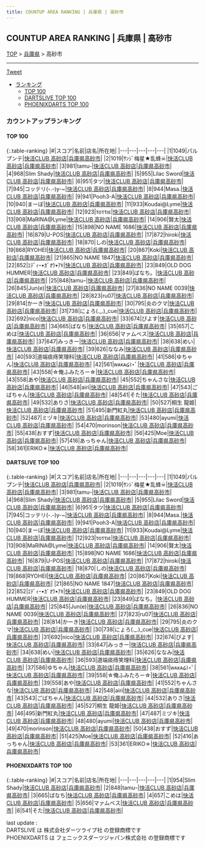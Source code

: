 ```yaml
---
title: COUNTUP AREA RANKING | 兵庫県 | 高砂市
---
```

## COUNTUP AREA RANKING | 兵庫県 | 高砂市

[TOP](/darts/rank/) > [兵庫県](/darts/rank/兵庫県/) > 高砂市

___

<a href="https://twitter.com/share?ref_src=twsrc%5Etfw" data-text="COUNTUP AREA RANKING | 兵庫県高砂市" class="twitter-share-button" data-hashtags="DARTSLIVE,PHOENIXDARTS,darts,ダーツ" data-show-count="false">Tweet</a>

* [ランキング](#カウントアップランキング)
    * [TOP 100](#top-100)
    * [DARTSLIVE TOP 100](#dartslive-top-100)
    * [PHOENIXDARTS TOP 100](#phoenixdarts-top-100)

### カウントアップランキング

#### TOP 100



{:.table-ranking}
|#|スコア|名前|店名|所在地|
|---|---|---|---|---|
|1|1049|<span class="rank-name-dl">パルプンテ</span>|<a href="https://search.dartslive.com/jp/shop/2f58915eee36f967f454cb89828a1cfe">快活CLUB 高砂店</a>|<a href="/darts/rank/兵庫県/高砂市">兵庫県高砂市</a>|
|2|1019|<span class="rank-name-dl">ｻﾝｼﾞ梅星★乱蜂☠</span>|<a href="https://search.dartslive.com/jp/shop/2f58915eee36f967f454cb89828a1cfe">快活CLUB 高砂店</a>|<a href="/darts/rank/兵庫県/高砂市">兵庫県高砂市</a>|
|3|981|<span class="rank-name-dl">tamu-</span>|<a href="https://search.dartslive.com/jp/shop/2f58915eee36f967f454cb89828a1cfe">快活CLUB 高砂店</a>|<a href="/darts/rank/兵庫県/高砂市">兵庫県高砂市</a>|
|4|968|<span class="rank-name-dl">Slim Shady</span>|<a href="https://search.dartslive.com/jp/shop/2f58915eee36f967f454cb89828a1cfe">快活CLUB 高砂店</a>|<a href="/darts/rank/兵庫県/高砂市">兵庫県高砂市</a>|
|5|955|<span class="rank-name-dl">Lilac Sword</span>|<a href="https://search.dartslive.com/jp/shop/2f58915eee36f967f454cb89828a1cfe">快活CLUB 高砂店</a>|<a href="/darts/rank/兵庫県/高砂市">兵庫県高砂市</a>|
|6|951|<span class="rank-name-dl">タツ</span>|<a href="https://search.dartslive.com/jp/shop/2f58915eee36f967f454cb89828a1cfe">快活CLUB 高砂店</a>|<a href="/darts/rank/兵庫県/高砂市">兵庫県高砂市</a>|
|7|945|<span class="rank-name-dl">コッテリ(-.-)y-~</span>|<a href="https://search.dartslive.com/jp/shop/2f58915eee36f967f454cb89828a1cfe">快活CLUB 高砂店</a>|<a href="/darts/rank/兵庫県/高砂市">兵庫県高砂市</a>|
|8|944|<span class="rank-name-dl">Masa.</span>|<a href="https://search.dartslive.com/jp/shop/2f58915eee36f967f454cb89828a1cfe">快活CLUB 高砂店</a>|<a href="/darts/rank/兵庫県/高砂市">兵庫県高砂市</a>|
|9|941|<span class="rank-name-dl">Pooh3-A</span>|<a href="https://search.dartslive.com/jp/shop/2f58915eee36f967f454cb89828a1cfe">快活CLUB 高砂店</a>|<a href="/darts/rank/兵庫県/高砂市">兵庫県高砂市</a>|
|10|940|<span class="rank-name-dl">まーぼ</span>|<a href="https://search.dartslive.com/jp/shop/2f58915eee36f967f454cb89828a1cfe">快活CLUB 高砂店</a>|<a href="/darts/rank/兵庫県/高砂市">兵庫県高砂市</a>|
|11|933|<span class="rank-name-dl">Koudai@Lyme</span>|<a href="https://search.dartslive.com/jp/shop/2f58915eee36f967f454cb89828a1cfe">快活CLUB 高砂店</a>|<a href="/darts/rank/兵庫県/高砂市">兵庫県高砂市</a>|
|12|923|<span class="rank-name-dl">τοττιε</span>|<a href="https://search.dartslive.com/jp/shop/2f58915eee36f967f454cb89828a1cfe">快活CLUB 高砂店</a>|<a href="/darts/rank/兵庫県/高砂市">兵庫県高砂市</a>|
|13|908|<span class="rank-name-dl">MaRINA@Lyme</span>|<a href="https://search.dartslive.com/jp/shop/2f58915eee36f967f454cb89828a1cfe">快活CLUB 高砂店</a>|<a href="/darts/rank/兵庫県/高砂市">兵庫県高砂市</a>|
|14|906|<span class="rank-name-dl">賢太</span>|<a href="https://search.dartslive.com/jp/shop/2f58915eee36f967f454cb89828a1cfe">快活CLUB 高砂店</a>|<a href="/darts/rank/兵庫県/高砂市">兵庫県高砂市</a>|
|15|898|<span class="rank-name-dl">NO NAME 1686</span>|<a href="https://search.dartslive.com/jp/shop/2f58915eee36f967f454cb89828a1cfe">快活CLUB 高砂店</a>|<a href="/darts/rank/兵庫県/高砂市">兵庫県高砂市</a>|
|16|879|<span class="rank-name-dl">U-POS</span>|<a href="https://search.dartslive.com/jp/shop/2f58915eee36f967f454cb89828a1cfe">快活CLUB 高砂店</a>|<a href="/darts/rank/兵庫県/高砂市">兵庫県高砂市</a>|
|17|872|<span class="rank-name-dl">hiroki</span>|<a href="https://search.dartslive.com/jp/shop/2f58915eee36f967f454cb89828a1cfe">快活CLUB 高砂店</a>|<a href="/darts/rank/兵庫県/高砂市">兵庫県高砂市</a>|
|18|870|<span class="rank-name-dl">しの</span>|<a href="https://search.dartslive.com/jp/shop/2f58915eee36f967f454cb89828a1cfe">快活CLUB 高砂店</a>|<a href="/darts/rank/兵庫県/高砂市">兵庫県高砂市</a>|
|19|868|<span class="rank-name-dl">RYOHEI</span>|<a href="https://search.dartslive.com/jp/shop/2f58915eee36f967f454cb89828a1cfe">快活CLUB 高砂店</a>|<a href="/darts/rank/兵庫県/高砂市">兵庫県高砂市</a>|
|20|867|<span class="rank-name-dl">Koki</span>|<a href="https://search.dartslive.com/jp/shop/2f58915eee36f967f454cb89828a1cfe">快活CLUB 高砂店</a>|<a href="/darts/rank/兵庫県/高砂市">兵庫県高砂市</a>|
|21|865|<span class="rank-name-dl">NO NAME 1847</span>|<a href="https://search.dartslive.com/jp/shop/2f58915eee36f967f454cb89828a1cfe">快活CLUB 高砂店</a>|<a href="/darts/rank/兵庫県/高砂市">兵庫県高砂市</a>|
|22|852|<span class="rank-name-dl">ｴﾃﾞｨｰ•ｶﾞｵｳ•ｱｷ</span>|<a href="https://search.dartslive.com/jp/shop/2f58915eee36f967f454cb89828a1cfe">快活CLUB 高砂店</a>|<a href="/darts/rank/兵庫県/高砂市">兵庫県高砂市</a>|
|23|849|<span class="rank-name-dl">OLD DOG HUMMER</span>|<a href="https://search.dartslive.com/jp/shop/2f58915eee36f967f454cb89828a1cfe">快活CLUB 高砂店</a>|<a href="/darts/rank/兵庫県/高砂市">兵庫県高砂市</a>|
|23|849|<span class="rank-name-dl">ばなち。</span>|<a href="https://search.dartslive.com/jp/shop/2f58915eee36f967f454cb89828a1cfe">快活CLUB 高砂店</a>|<a href="/darts/rank/兵庫県/高砂市">兵庫県高砂市</a>|
|25|848|<span class="rank-name-pd">tamuｰ</span>|<a href="https://vs.phoenixdarts.com/jp/shop/shopDetailInfo/s_7521?s_seq=7521">快活CLUB 高砂店</a>|<a href="/darts/rank/兵庫県/高砂市">兵庫県高砂市</a>|
|26|845|<span class="rank-name-dl">Jun(e)</span>|<a href="https://search.dartslive.com/jp/shop/2f58915eee36f967f454cb89828a1cfe">快活CLUB 高砂店</a>|<a href="/darts/rank/兵庫県/高砂市">兵庫県高砂市</a>|
|27|836|<span class="rank-name-dl">NO NAME 0039</span>|<a href="https://search.dartslive.com/jp/shop/2f58915eee36f967f454cb89828a1cfe">快活CLUB 高砂店</a>|<a href="/darts/rank/兵庫県/高砂市">兵庫県高砂市</a>|
|28|823|<span class="rank-name-dl">ru07</span>|<a href="https://search.dartslive.com/jp/shop/2f58915eee36f967f454cb89828a1cfe">快活CLUB 高砂店</a>|<a href="/darts/rank/兵庫県/高砂市">兵庫県高砂市</a>|
|29|814|<span class="rank-name-dl">かーき</span>|<a href="https://search.dartslive.com/jp/shop/2f58915eee36f967f454cb89828a1cfe">快活CLUB 高砂店</a>|<a href="/darts/rank/兵庫県/高砂市">兵庫県高砂市</a>|
|30|795|<span class="rank-name-dl">炎のクマ</span>|<a href="https://search.dartslive.com/jp/shop/2f58915eee36f967f454cb89828a1cfe">快活CLUB 高砂店</a>|<a href="/darts/rank/兵庫県/高砂市">兵庫県高砂市</a>|
|31|738|<span class="rank-name-dl">にょろ(._.)_cue</span>|<a href="https://search.dartslive.com/jp/shop/2f58915eee36f967f454cb89828a1cfe">快活CLUB 高砂店</a>|<a href="/darts/rank/兵庫県/高砂市">兵庫県高砂市</a>|
|32|692|<span class="rank-name-dl">nico</span>|<a href="https://search.dartslive.com/jp/shop/2f58915eee36f967f454cb89828a1cfe">快活CLUB 高砂店</a>|<a href="/darts/rank/兵庫県/高砂市">兵庫県高砂市</a>|
|33|674|<span class="rank-name-dl">ぴよす</span>|<a href="https://search.dartslive.com/jp/shop/2f58915eee36f967f454cb89828a1cfe">快活CLUB 高砂店</a>|<a href="/darts/rank/兵庫県/高砂市">兵庫県高砂市</a>|
|34|665|<span class="rank-name-pd">ばなち</span>|<a href="https://vs.phoenixdarts.com/jp/shop/shopDetailInfo/s_7521?s_seq=7521">快活CLUB 高砂店</a>|<a href="/darts/rank/兵庫県/高砂市">兵庫県高砂市</a>|
|35|657|<span class="rank-name-pd">こめは</span>|<a href="https://vs.phoenixdarts.com/jp/shop/shopDetailInfo/s_7521?s_seq=7521">快活CLUB 高砂店</a>|<a href="/darts/rank/兵庫県/高砂市">兵庫県高砂市</a>|
|36|656|<span class="rank-name-pd">マァムベス</span>|<a href="https://vs.phoenixdarts.com/jp/shop/shopDetailInfo/s_7521?s_seq=7521">快活CLUB 高砂店</a>|<a href="/darts/rank/兵庫県/高砂市">兵庫県高砂市</a>|
|37|647|<span class="rank-name-dl">みっきー</span>|<a href="https://search.dartslive.com/jp/shop/2f58915eee36f967f454cb89828a1cfe">快活CLUB 高砂店</a>|<a href="/darts/rank/兵庫県/高砂市">兵庫県高砂市</a>|
|38|638|<span class="rank-name-dl">めい</span>|<a href="https://search.dartslive.com/jp/shop/2f58915eee36f967f454cb89828a1cfe">快活CLUB 高砂店</a>|<a href="/darts/rank/兵庫県/高砂市">兵庫県高砂市</a>|
|39|626|<span class="rank-name-dl">ななみ</span>|<a href="https://search.dartslive.com/jp/shop/2f58915eee36f967f454cb89828a1cfe">快活CLUB 高砂店</a>|<a href="/darts/rank/兵庫県/高砂市">兵庫県高砂市</a>|
|40|593|<span class="rank-name-dl">道端痰痔笑理科</span>|<a href="https://search.dartslive.com/jp/shop/2f58915eee36f967f454cb89828a1cfe">快活CLUB 高砂店</a>|<a href="/darts/rank/兵庫県/高砂市">兵庫県高砂市</a>|
|41|586|<span class="rank-name-dl">ゆちゃん</span>|<a href="https://search.dartslive.com/jp/shop/2f58915eee36f967f454cb89828a1cfe">快活CLUB 高砂店</a>|<a href="/darts/rank/兵庫県/高砂市">兵庫県高砂市</a>|
|42|561|<span class="rank-name-dl">ᴡᴀᴋᴀ໒꒱⋆ﾟ</span>|<a href="https://search.dartslive.com/jp/shop/2f58915eee36f967f454cb89828a1cfe">快活CLUB 高砂店</a>|<a href="/darts/rank/兵庫県/高砂市">兵庫県高砂市</a>|
|43|558|<span class="rank-name-dl">☆俺ふみたろー☆</span>|<a href="https://search.dartslive.com/jp/shop/2f58915eee36f967f454cb89828a1cfe">快活CLUB 高砂店</a>|<a href="/darts/rank/兵庫県/高砂市">兵庫県高砂市</a>|
|43|558|<span class="rank-name-dl">あや</span>|<a href="https://search.dartslive.com/jp/shop/2f58915eee36f967f454cb89828a1cfe">快活CLUB 高砂店</a>|<a href="/darts/rank/兵庫県/高砂市">兵庫県高砂市</a>|
|45|552|<span class="rank-name-dl">ちゃんさな</span>|<a href="https://search.dartslive.com/jp/shop/2f58915eee36f967f454cb89828a1cfe">快活CLUB 高砂店</a>|<a href="/darts/rank/兵庫県/高砂市">兵庫県高砂市</a>|
|46|548|<span class="rank-name-dl">airi</span>|<a href="https://search.dartslive.com/jp/shop/2f58915eee36f967f454cb89828a1cfe">快活CLUB 高砂店</a>|<a href="/darts/rank/兵庫県/高砂市">兵庫県高砂市</a>|
|47|543|<span class="rank-name-dl">ごばちゃん</span>|<a href="https://search.dartslive.com/jp/shop/2f58915eee36f967f454cb89828a1cfe">快活CLUB 高砂店</a>|<a href="/darts/rank/兵庫県/高砂市">兵庫県高砂市</a>|
|48|541|<span class="rank-name-pd">そた</span>|<a href="https://vs.phoenixdarts.com/jp/shop/shopDetailInfo/s_7521?s_seq=7521">快活CLUB 高砂店</a>|<a href="/darts/rank/兵庫県/高砂市">兵庫県高砂市</a>|
|49|532|<span class="rank-name-dl">ありさ</span>|<a href="https://search.dartslive.com/jp/shop/2f58915eee36f967f454cb89828a1cfe">快活CLUB 高砂店</a>|<a href="/darts/rank/兵庫県/高砂市">兵庫県高砂市</a>|
|50|527|<span class="rank-name-dl">桐生 龍姫</span>|<a href="https://search.dartslive.com/jp/shop/2f58915eee36f967f454cb89828a1cfe">快活CLUB 高砂店</a>|<a href="/darts/rank/兵庫県/高砂市">兵庫県高砂市</a>|
|51|495|<span class="rank-name-dl">新門紅丸</span>|<a href="https://search.dartslive.com/jp/shop/2f58915eee36f967f454cb89828a1cfe">快活CLUB 高砂店</a>|<a href="/darts/rank/兵庫県/高砂市">兵庫県高砂市</a>|
|52|487|<span class="rank-name-dl">ミヅキ</span>|<a href="https://search.dartslive.com/jp/shop/2f58915eee36f967f454cb89828a1cfe">快活CLUB 高砂店</a>|<a href="/darts/rank/兵庫県/高砂市">兵庫県高砂市</a>|
|53|480|<span class="rank-name-dl">ayumi</span>|<a href="https://search.dartslive.com/jp/shop/2f58915eee36f967f454cb89828a1cfe">快活CLUB 高砂店</a>|<a href="/darts/rank/兵庫県/高砂市">兵庫県高砂市</a>|
|54|470|<span class="rank-name-dl">morinson</span>|<a href="https://search.dartslive.com/jp/shop/2f58915eee36f967f454cb89828a1cfe">快活CLUB 高砂店</a>|<a href="/darts/rank/兵庫県/高砂市">兵庫県高砂市</a>|
|55|438|<span class="rank-name-dl">おすず</span>|<a href="https://search.dartslive.com/jp/shop/2f58915eee36f967f454cb89828a1cfe">快活CLUB 高砂店</a>|<a href="/darts/rank/兵庫県/高砂市">兵庫県高砂市</a>|
|56|425|<span class="rank-name-dl">Moe</span>|<a href="https://search.dartslive.com/jp/shop/2f58915eee36f967f454cb89828a1cfe">快活CLUB 高砂店</a>|<a href="/darts/rank/兵庫県/高砂市">兵庫県高砂市</a>|
|57|416|<span class="rank-name-dl">あっちゃん</span>|<a href="https://search.dartslive.com/jp/shop/2f58915eee36f967f454cb89828a1cfe">快活CLUB 高砂店</a>|<a href="/darts/rank/兵庫県/高砂市">兵庫県高砂市</a>|
|58|361|<span class="rank-name-dl">ERIKO＊</span>|<a href="https://search.dartslive.com/jp/shop/2f58915eee36f967f454cb89828a1cfe">快活CLUB 高砂店</a>|<a href="/darts/rank/兵庫県/高砂市">兵庫県高砂市</a>|


#### DARTSLIVE TOP 100



{:.table-ranking}
|#|スコア|名前|店名|所在地|
|---|---|---|---|---|
|1|1049|<span class="rank-name-dl">パルプンテ</span>|<a href="https://search.dartslive.com/jp/shop/2f58915eee36f967f454cb89828a1cfe">快活CLUB 高砂店</a>|<a href="/darts/rank/兵庫県/高砂市">兵庫県高砂市</a>|
|2|1019|<span class="rank-name-dl">ｻﾝｼﾞ梅星★乱蜂☠</span>|<a href="https://search.dartslive.com/jp/shop/2f58915eee36f967f454cb89828a1cfe">快活CLUB 高砂店</a>|<a href="/darts/rank/兵庫県/高砂市">兵庫県高砂市</a>|
|3|981|<span class="rank-name-dl">tamu-</span>|<a href="https://search.dartslive.com/jp/shop/2f58915eee36f967f454cb89828a1cfe">快活CLUB 高砂店</a>|<a href="/darts/rank/兵庫県/高砂市">兵庫県高砂市</a>|
|4|968|<span class="rank-name-dl">Slim Shady</span>|<a href="https://search.dartslive.com/jp/shop/2f58915eee36f967f454cb89828a1cfe">快活CLUB 高砂店</a>|<a href="/darts/rank/兵庫県/高砂市">兵庫県高砂市</a>|
|5|955|<span class="rank-name-dl">Lilac Sword</span>|<a href="https://search.dartslive.com/jp/shop/2f58915eee36f967f454cb89828a1cfe">快活CLUB 高砂店</a>|<a href="/darts/rank/兵庫県/高砂市">兵庫県高砂市</a>|
|6|951|<span class="rank-name-dl">タツ</span>|<a href="https://search.dartslive.com/jp/shop/2f58915eee36f967f454cb89828a1cfe">快活CLUB 高砂店</a>|<a href="/darts/rank/兵庫県/高砂市">兵庫県高砂市</a>|
|7|945|<span class="rank-name-dl">コッテリ(-.-)y-~</span>|<a href="https://search.dartslive.com/jp/shop/2f58915eee36f967f454cb89828a1cfe">快活CLUB 高砂店</a>|<a href="/darts/rank/兵庫県/高砂市">兵庫県高砂市</a>|
|8|944|<span class="rank-name-dl">Masa.</span>|<a href="https://search.dartslive.com/jp/shop/2f58915eee36f967f454cb89828a1cfe">快活CLUB 高砂店</a>|<a href="/darts/rank/兵庫県/高砂市">兵庫県高砂市</a>|
|9|941|<span class="rank-name-dl">Pooh3-A</span>|<a href="https://search.dartslive.com/jp/shop/2f58915eee36f967f454cb89828a1cfe">快活CLUB 高砂店</a>|<a href="/darts/rank/兵庫県/高砂市">兵庫県高砂市</a>|
|10|940|<span class="rank-name-dl">まーぼ</span>|<a href="https://search.dartslive.com/jp/shop/2f58915eee36f967f454cb89828a1cfe">快活CLUB 高砂店</a>|<a href="/darts/rank/兵庫県/高砂市">兵庫県高砂市</a>|
|11|933|<span class="rank-name-dl">Koudai@Lyme</span>|<a href="https://search.dartslive.com/jp/shop/2f58915eee36f967f454cb89828a1cfe">快活CLUB 高砂店</a>|<a href="/darts/rank/兵庫県/高砂市">兵庫県高砂市</a>|
|12|923|<span class="rank-name-dl">τοττιε</span>|<a href="https://search.dartslive.com/jp/shop/2f58915eee36f967f454cb89828a1cfe">快活CLUB 高砂店</a>|<a href="/darts/rank/兵庫県/高砂市">兵庫県高砂市</a>|
|13|908|<span class="rank-name-dl">MaRINA@Lyme</span>|<a href="https://search.dartslive.com/jp/shop/2f58915eee36f967f454cb89828a1cfe">快活CLUB 高砂店</a>|<a href="/darts/rank/兵庫県/高砂市">兵庫県高砂市</a>|
|14|906|<span class="rank-name-dl">賢太</span>|<a href="https://search.dartslive.com/jp/shop/2f58915eee36f967f454cb89828a1cfe">快活CLUB 高砂店</a>|<a href="/darts/rank/兵庫県/高砂市">兵庫県高砂市</a>|
|15|898|<span class="rank-name-dl">NO NAME 1686</span>|<a href="https://search.dartslive.com/jp/shop/2f58915eee36f967f454cb89828a1cfe">快活CLUB 高砂店</a>|<a href="/darts/rank/兵庫県/高砂市">兵庫県高砂市</a>|
|16|879|<span class="rank-name-dl">U-POS</span>|<a href="https://search.dartslive.com/jp/shop/2f58915eee36f967f454cb89828a1cfe">快活CLUB 高砂店</a>|<a href="/darts/rank/兵庫県/高砂市">兵庫県高砂市</a>|
|17|872|<span class="rank-name-dl">hiroki</span>|<a href="https://search.dartslive.com/jp/shop/2f58915eee36f967f454cb89828a1cfe">快活CLUB 高砂店</a>|<a href="/darts/rank/兵庫県/高砂市">兵庫県高砂市</a>|
|18|870|<span class="rank-name-dl">しの</span>|<a href="https://search.dartslive.com/jp/shop/2f58915eee36f967f454cb89828a1cfe">快活CLUB 高砂店</a>|<a href="/darts/rank/兵庫県/高砂市">兵庫県高砂市</a>|
|19|868|<span class="rank-name-dl">RYOHEI</span>|<a href="https://search.dartslive.com/jp/shop/2f58915eee36f967f454cb89828a1cfe">快活CLUB 高砂店</a>|<a href="/darts/rank/兵庫県/高砂市">兵庫県高砂市</a>|
|20|867|<span class="rank-name-dl">Koki</span>|<a href="https://search.dartslive.com/jp/shop/2f58915eee36f967f454cb89828a1cfe">快活CLUB 高砂店</a>|<a href="/darts/rank/兵庫県/高砂市">兵庫県高砂市</a>|
|21|865|<span class="rank-name-dl">NO NAME 1847</span>|<a href="https://search.dartslive.com/jp/shop/2f58915eee36f967f454cb89828a1cfe">快活CLUB 高砂店</a>|<a href="/darts/rank/兵庫県/高砂市">兵庫県高砂市</a>|
|22|852|<span class="rank-name-dl">ｴﾃﾞｨｰ•ｶﾞｵｳ•ｱｷ</span>|<a href="https://search.dartslive.com/jp/shop/2f58915eee36f967f454cb89828a1cfe">快活CLUB 高砂店</a>|<a href="/darts/rank/兵庫県/高砂市">兵庫県高砂市</a>|
|23|849|<span class="rank-name-dl">OLD DOG HUMMER</span>|<a href="https://search.dartslive.com/jp/shop/2f58915eee36f967f454cb89828a1cfe">快活CLUB 高砂店</a>|<a href="/darts/rank/兵庫県/高砂市">兵庫県高砂市</a>|
|23|849|<span class="rank-name-dl">ばなち。</span>|<a href="https://search.dartslive.com/jp/shop/2f58915eee36f967f454cb89828a1cfe">快活CLUB 高砂店</a>|<a href="/darts/rank/兵庫県/高砂市">兵庫県高砂市</a>|
|25|845|<span class="rank-name-dl">Jun(e)</span>|<a href="https://search.dartslive.com/jp/shop/2f58915eee36f967f454cb89828a1cfe">快活CLUB 高砂店</a>|<a href="/darts/rank/兵庫県/高砂市">兵庫県高砂市</a>|
|26|836|<span class="rank-name-dl">NO NAME 0039</span>|<a href="https://search.dartslive.com/jp/shop/2f58915eee36f967f454cb89828a1cfe">快活CLUB 高砂店</a>|<a href="/darts/rank/兵庫県/高砂市">兵庫県高砂市</a>|
|27|823|<span class="rank-name-dl">ru07</span>|<a href="https://search.dartslive.com/jp/shop/2f58915eee36f967f454cb89828a1cfe">快活CLUB 高砂店</a>|<a href="/darts/rank/兵庫県/高砂市">兵庫県高砂市</a>|
|28|814|<span class="rank-name-dl">かーき</span>|<a href="https://search.dartslive.com/jp/shop/2f58915eee36f967f454cb89828a1cfe">快活CLUB 高砂店</a>|<a href="/darts/rank/兵庫県/高砂市">兵庫県高砂市</a>|
|29|795|<span class="rank-name-dl">炎のクマ</span>|<a href="https://search.dartslive.com/jp/shop/2f58915eee36f967f454cb89828a1cfe">快活CLUB 高砂店</a>|<a href="/darts/rank/兵庫県/高砂市">兵庫県高砂市</a>|
|30|738|<span class="rank-name-dl">にょろ(._.)_cue</span>|<a href="https://search.dartslive.com/jp/shop/2f58915eee36f967f454cb89828a1cfe">快活CLUB 高砂店</a>|<a href="/darts/rank/兵庫県/高砂市">兵庫県高砂市</a>|
|31|692|<span class="rank-name-dl">nico</span>|<a href="https://search.dartslive.com/jp/shop/2f58915eee36f967f454cb89828a1cfe">快活CLUB 高砂店</a>|<a href="/darts/rank/兵庫県/高砂市">兵庫県高砂市</a>|
|32|674|<span class="rank-name-dl">ぴよす</span>|<a href="https://search.dartslive.com/jp/shop/2f58915eee36f967f454cb89828a1cfe">快活CLUB 高砂店</a>|<a href="/darts/rank/兵庫県/高砂市">兵庫県高砂市</a>|
|33|647|<span class="rank-name-dl">みっきー</span>|<a href="https://search.dartslive.com/jp/shop/2f58915eee36f967f454cb89828a1cfe">快活CLUB 高砂店</a>|<a href="/darts/rank/兵庫県/高砂市">兵庫県高砂市</a>|
|34|638|<span class="rank-name-dl">めい</span>|<a href="https://search.dartslive.com/jp/shop/2f58915eee36f967f454cb89828a1cfe">快活CLUB 高砂店</a>|<a href="/darts/rank/兵庫県/高砂市">兵庫県高砂市</a>|
|35|626|<span class="rank-name-dl">ななみ</span>|<a href="https://search.dartslive.com/jp/shop/2f58915eee36f967f454cb89828a1cfe">快活CLUB 高砂店</a>|<a href="/darts/rank/兵庫県/高砂市">兵庫県高砂市</a>|
|36|593|<span class="rank-name-dl">道端痰痔笑理科</span>|<a href="https://search.dartslive.com/jp/shop/2f58915eee36f967f454cb89828a1cfe">快活CLUB 高砂店</a>|<a href="/darts/rank/兵庫県/高砂市">兵庫県高砂市</a>|
|37|586|<span class="rank-name-dl">ゆちゃん</span>|<a href="https://search.dartslive.com/jp/shop/2f58915eee36f967f454cb89828a1cfe">快活CLUB 高砂店</a>|<a href="/darts/rank/兵庫県/高砂市">兵庫県高砂市</a>|
|38|561|<span class="rank-name-dl">ᴡᴀᴋᴀ໒꒱⋆ﾟ</span>|<a href="https://search.dartslive.com/jp/shop/2f58915eee36f967f454cb89828a1cfe">快活CLUB 高砂店</a>|<a href="/darts/rank/兵庫県/高砂市">兵庫県高砂市</a>|
|39|558|<span class="rank-name-dl">☆俺ふみたろー☆</span>|<a href="https://search.dartslive.com/jp/shop/2f58915eee36f967f454cb89828a1cfe">快活CLUB 高砂店</a>|<a href="/darts/rank/兵庫県/高砂市">兵庫県高砂市</a>|
|39|558|<span class="rank-name-dl">あや</span>|<a href="https://search.dartslive.com/jp/shop/2f58915eee36f967f454cb89828a1cfe">快活CLUB 高砂店</a>|<a href="/darts/rank/兵庫県/高砂市">兵庫県高砂市</a>|
|41|552|<span class="rank-name-dl">ちゃんさな</span>|<a href="https://search.dartslive.com/jp/shop/2f58915eee36f967f454cb89828a1cfe">快活CLUB 高砂店</a>|<a href="/darts/rank/兵庫県/高砂市">兵庫県高砂市</a>|
|42|548|<span class="rank-name-dl">airi</span>|<a href="https://search.dartslive.com/jp/shop/2f58915eee36f967f454cb89828a1cfe">快活CLUB 高砂店</a>|<a href="/darts/rank/兵庫県/高砂市">兵庫県高砂市</a>|
|43|543|<span class="rank-name-dl">ごばちゃん</span>|<a href="https://search.dartslive.com/jp/shop/2f58915eee36f967f454cb89828a1cfe">快活CLUB 高砂店</a>|<a href="/darts/rank/兵庫県/高砂市">兵庫県高砂市</a>|
|44|532|<span class="rank-name-dl">ありさ</span>|<a href="https://search.dartslive.com/jp/shop/2f58915eee36f967f454cb89828a1cfe">快活CLUB 高砂店</a>|<a href="/darts/rank/兵庫県/高砂市">兵庫県高砂市</a>|
|45|527|<span class="rank-name-dl">桐生 龍姫</span>|<a href="https://search.dartslive.com/jp/shop/2f58915eee36f967f454cb89828a1cfe">快活CLUB 高砂店</a>|<a href="/darts/rank/兵庫県/高砂市">兵庫県高砂市</a>|
|46|495|<span class="rank-name-dl">新門紅丸</span>|<a href="https://search.dartslive.com/jp/shop/2f58915eee36f967f454cb89828a1cfe">快活CLUB 高砂店</a>|<a href="/darts/rank/兵庫県/高砂市">兵庫県高砂市</a>|
|47|487|<span class="rank-name-dl">ミヅキ</span>|<a href="https://search.dartslive.com/jp/shop/2f58915eee36f967f454cb89828a1cfe">快活CLUB 高砂店</a>|<a href="/darts/rank/兵庫県/高砂市">兵庫県高砂市</a>|
|48|480|<span class="rank-name-dl">ayumi</span>|<a href="https://search.dartslive.com/jp/shop/2f58915eee36f967f454cb89828a1cfe">快活CLUB 高砂店</a>|<a href="/darts/rank/兵庫県/高砂市">兵庫県高砂市</a>|
|49|470|<span class="rank-name-dl">morinson</span>|<a href="https://search.dartslive.com/jp/shop/2f58915eee36f967f454cb89828a1cfe">快活CLUB 高砂店</a>|<a href="/darts/rank/兵庫県/高砂市">兵庫県高砂市</a>|
|50|438|<span class="rank-name-dl">おすず</span>|<a href="https://search.dartslive.com/jp/shop/2f58915eee36f967f454cb89828a1cfe">快活CLUB 高砂店</a>|<a href="/darts/rank/兵庫県/高砂市">兵庫県高砂市</a>|
|51|425|<span class="rank-name-dl">Moe</span>|<a href="https://search.dartslive.com/jp/shop/2f58915eee36f967f454cb89828a1cfe">快活CLUB 高砂店</a>|<a href="/darts/rank/兵庫県/高砂市">兵庫県高砂市</a>|
|52|416|<span class="rank-name-dl">あっちゃん</span>|<a href="https://search.dartslive.com/jp/shop/2f58915eee36f967f454cb89828a1cfe">快活CLUB 高砂店</a>|<a href="/darts/rank/兵庫県/高砂市">兵庫県高砂市</a>|
|53|361|<span class="rank-name-dl">ERIKO＊</span>|<a href="https://search.dartslive.com/jp/shop/2f58915eee36f967f454cb89828a1cfe">快活CLUB 高砂店</a>|<a href="/darts/rank/兵庫県/高砂市">兵庫県高砂市</a>|


#### PHOENIXDARTS TOP 100



{:.table-ranking}
|#|スコア|名前|店名|所在地|
|---|---|---|---|---|
|1|954|<span class="rank-name-pd">Slim Shady</span>|<a href="https://vs.phoenixdarts.com/jp/shop/shopDetailInfo/s_7521?s_seq=7521">快活CLUB 高砂店</a>|<a href="/darts/rank/兵庫県/高砂市">兵庫県高砂市</a>|
|2|848|<span class="rank-name-pd">tamuｰ</span>|<a href="https://vs.phoenixdarts.com/jp/shop/shopDetailInfo/s_7521?s_seq=7521">快活CLUB 高砂店</a>|<a href="/darts/rank/兵庫県/高砂市">兵庫県高砂市</a>|
|3|665|<span class="rank-name-pd">ばなち</span>|<a href="https://vs.phoenixdarts.com/jp/shop/shopDetailInfo/s_7521?s_seq=7521">快活CLUB 高砂店</a>|<a href="/darts/rank/兵庫県/高砂市">兵庫県高砂市</a>|
|4|657|<span class="rank-name-pd">こめは</span>|<a href="https://vs.phoenixdarts.com/jp/shop/shopDetailInfo/s_7521?s_seq=7521">快活CLUB 高砂店</a>|<a href="/darts/rank/兵庫県/高砂市">兵庫県高砂市</a>|
|5|656|<span class="rank-name-pd">マァムベス</span>|<a href="https://vs.phoenixdarts.com/jp/shop/shopDetailInfo/s_7521?s_seq=7521">快活CLUB 高砂店</a>|<a href="/darts/rank/兵庫県/高砂市">兵庫県高砂市</a>|
|6|541|<span class="rank-name-pd">そた</span>|<a href="https://vs.phoenixdarts.com/jp/shop/shopDetailInfo/s_7521?s_seq=7521">快活CLUB 高砂店</a>|<a href="/darts/rank/兵庫県/高砂市">兵庫県高砂市</a>|


<div class="footer border-top border-gray-light mt-5 pt-3 text-right text-gray">
    last update : <span style="font-weight: italic" id="foot_last_modified"></span><br />
    DARTSLIVE は 株式会社ダーツライブ社 の登録商標です<br />
    PHOENIXDARTS は フェニックスダーツジャパン株式会社 の登録商標です<br />
</div>

<script src="https://cdnjs.cloudflare.com/ajax/libs/jquery.tablesorter/2.31.3/js/jquery.tablesorter.min.js" integrity="sha512-qzgd5cYSZcosqpzpn7zF2ZId8f/8CHmFKZ8j7mU4OUXTNRd5g+ZHBPsgKEwoqxCtdQvExE5LprwwPAgoicguNg==" crossorigin="anonymous" referrerpolicy="no-referrer"></script>
<link rel="stylesheet" href="https://cdnjs.cloudflare.com/ajax/libs/jquery.tablesorter/2.31.3/css/theme.default.min.css" integrity="sha512-wghhOJkjQX0Lh3NSWvNKeZ0ZpNn+SPVXX1Qyc9OCaogADktxrBiBdKGDoqVUOyhStvMBmJQ8ZdMHiR3wuEq8+w==" crossorigin="anonymous" referrerpolicy="no-referrer" />
<script>
$(function() {
    $(".table-ranking").tablesorter({sortList:[[0, 0]]});
    $("#foot_last_modified").text(formatDate(new Date(document.lastModified), 'yyyy-MM-dd HH:mm:ss'));
});
</script>

<script async src="https://platform.twitter.com/widgets.js" charset="utf-8"></script>